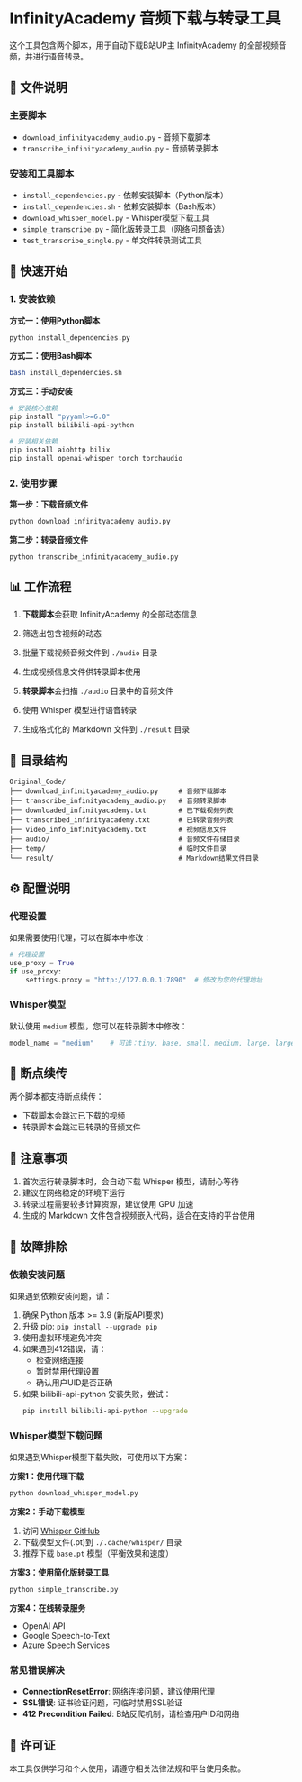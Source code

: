 # InfinityAcademy 音频下载与转录工具

这个工具包含两个脚本，用于自动下载B站UP主 InfinityAcademy 的全部视频音频，并进行语音转录。

## 📁 文件说明

### 主要脚本
- `download_infinityacademy_audio.py` - 音频下载脚本
- `transcribe_infinityacademy_audio.py` - 音频转录脚本  

### 安装和工具脚本
- `install_dependencies.py` - 依赖安装脚本（Python版本）
- `install_dependencies.sh` - 依赖安装脚本（Bash版本）
- `download_whisper_model.py` - Whisper模型下载工具
- `simple_transcribe.py` - 简化版转录工具（网络问题备选）
- `test_transcribe_single.py` - 单文件转录测试工具

## 🚀 快速开始

### 1. 安装依赖

**方式一：使用Python脚本**
```bash
python install_dependencies.py
```

**方式二：使用Bash脚本**
```bash
bash install_dependencies.sh
```

**方式三：手动安装**
```bash
# 安装核心依赖
pip install "pyyaml>=6.0"
pip install bilibili-api-python

# 安装相关依赖
pip install aiohttp bilix
pip install openai-whisper torch torchaudio
```

### 2. 使用步骤

**第一步：下载音频文件**
```bash
python download_infinityacademy_audio.py
```

**第二步：转录音频文件**
```bash
python transcribe_infinityacademy_audio.py
```

## 📊 工作流程

1. **下载脚本**会获取 InfinityAcademy 的全部动态信息
2. 筛选出包含视频的动态
3. 批量下载视频音频文件到 `./audio` 目录
4. 生成视频信息文件供转录脚本使用

5. **转录脚本**会扫描 `./audio` 目录中的音频文件
6. 使用 Whisper 模型进行语音转录
7. 生成格式化的 Markdown 文件到 `./result` 目录

## 📂 目录结构

```
Original_Code/
├── download_infinityacademy_audio.py     # 音频下载脚本
├── transcribe_infinityacademy_audio.py   # 音频转录脚本
├── downloaded_infinityacademy.txt        # 已下载视频列表
├── transcribed_infinityacademy.txt       # 已转录音频列表
├── video_info_infinityacademy.txt        # 视频信息文件
├── audio/                                # 音频文件存储目录
├── temp/                                 # 临时文件目录
└── result/                               # Markdown结果文件目录
```

## ⚙️ 配置说明

### 代理设置

如果需要使用代理，可以在脚本中修改：
```python
# 代理设置
use_proxy = True
if use_proxy:
    settings.proxy = "http://127.0.0.1:7890"  # 修改为您的代理地址
```

### Whisper模型

默认使用 `medium` 模型，您可以在转录脚本中修改：
```python
model_name = "medium"    # 可选：tiny, base, small, medium, large, large-v3
```

## 🔧 断点续传

两个脚本都支持断点续传：
- 下载脚本会跳过已下载的视频
- 转录脚本会跳过已转录的音频文件

## 📝 注意事项

1. 首次运行转录脚本时，会自动下载 Whisper 模型，请耐心等待
2. 建议在网络稳定的环境下运行
3. 转录过程需要较多计算资源，建议使用 GPU 加速
4. 生成的 Markdown 文件包含视频嵌入代码，适合在支持的平台使用

## 🤝 故障排除

### 依赖安装问题

如果遇到依赖安装问题，请：

1. 确保 Python 版本 >= 3.9 (新版API要求)
2. 升级 pip: `pip install --upgrade pip`
3. 使用虚拟环境避免冲突
4. 如果遇到412错误，请：
   - 检查网络连接
   - 暂时禁用代理设置
   - 确认用户UID是否正确
5. 如果 bilibili-api-python 安装失败，尝试：
   ```bash
   pip install bilibili-api-python --upgrade
   ```

### Whisper模型下载问题

如果遇到Whisper模型下载失败，可使用以下方案：

**方案1：使用代理下载**
```bash
python download_whisper_model.py
```

**方案2：手动下载模型**
1. 访问 [Whisper GitHub](https://github.com/openai/whisper)
2. 下载模型文件(.pt)到 `./.cache/whisper/` 目录
3. 推荐下载 `base.pt` 模型（平衡效果和速度）

**方案3：使用简化版转录工具**
```bash
python simple_transcribe.py
```

**方案4：在线转录服务**
- OpenAI API
- Google Speech-to-Text
- Azure Speech Services

### 常见错误解决

- **ConnectionResetError**: 网络连接问题，建议使用代理
- **SSL错误**: 证书验证问题，可临时禁用SSL验证
- **412 Precondition Failed**: B站反爬机制，请检查用户ID和网络

## 📄 许可证

本工具仅供学习和个人使用，请遵守相关法律法规和平台使用条款。 